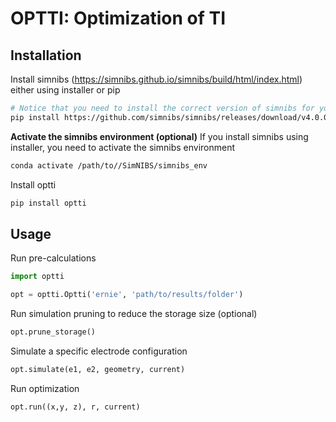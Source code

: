 # OPTTI: Optimization of TI

## Installation

Install simnibs (https://simnibs.github.io/simnibs/build/html/index.html) either using installer or pip

```bash
# Notice that you need to install the correct version of simnibs for your python version
pip install https://github.com/simnibs/simnibs/releases/download/v4.0.0/simnibs-4.0.0-cp39-cp39-win_amd64.whl
```

**Activate the simnibs environment (optional)**
If you install simnibs using installer, you need to activate the simnibs environment

```bash
conda activate /path/to//SimNIBS/simnibs_env
```

Install optti

```bash
pip install optti

```

## Usage

Run pre-calculations

```python
import optti

opt = optti.Optti('ernie', 'path/to/results/folder')

```

Run simulation pruning to reduce the storage size (optional)

```python
opt.prune_storage()
```

Simulate a specific electrode configuration

```python
opt.simulate(e1, e2, geometry, current)
```

Run optimization

```python
opt.run((x,y, z), r, current)
```
